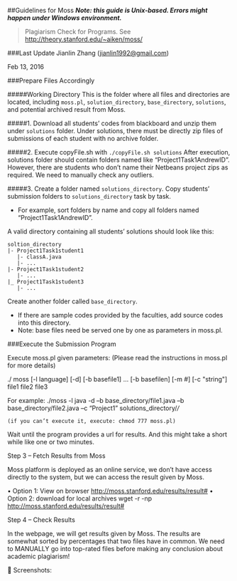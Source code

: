 ##Guidelines for Moss
**_Note: this guide is Unix-based. Errors might happen under Windows environment._**
>Plagiarism Check for Programs. See http://theory.stanford.edu/~aiken/moss/

###Last Update
Jianlin Zhang (jianlin1992@gmail.com)

Feb 13, 2016

###Prepare Files Accordingly

#####Working Directory 
This is the folder where all files and directories are located, including `moss.pl`, `solution_directory`, `base_directory`, `solutions`, and potential archived result from Moss.

#####1. Download all students’ codes from blackboard and unzip them under `solutions` folder.
Under solutions, there must be directly zip files of submissions of each student with no archive folder.

#####2. Execute copyFile.sh with `./copyFile.sh solutions`
After execution, solutions folder should contain folders named like “Project1Task1AndrewID”. However, there are students who don’t name their Netbeans project zips as required. We need to manually check any outliers.

#####3. Create a folder named `solutions_directory`.
Copy students’ submission folders to `solutions_directory` task by task. 
- For example, sort folders by name and copy all folders named “Project1Task1AndrewID”.

A valid directory containing all students’ solutions should look like this:
```
soltion_directory
|- Project1Task1student1
   |- classA.java
   |- ...
|- Project1Task1student2
   |- ...
|_ Project1Task1student3
   |- ...
```
Create another folder called `base_directory`.
- If there are sample codes provided by the faculties, add source codes into this directory.
- Note: base files need be served one by one as parameters in moss.pl.

###Execute the Submission Program

Execute moss.pl given parameters: (Please read the instructions in moss.pl for more details)


./ moss [-l language] [-d] [-b basefile1] ... [-b basefilen] [-m #] [-c "string"] file1 file2 file3

For example:
./moss -l java -d –b base_directory/file1.java –b base_directory/file2.java –c “Project1” solutions_directory/*/*

    (if you can’t execute it, execute: chmod 777 moss.pl)
    
Wait until the program provides a url for results. And this might take a short while like one or two minutes.

Step 3 – Fetch Results from Moss

Moss platform is deployed as an online service, we don’t have access directly to the system, but we can access the result given by Moss.

•   Option 1: View on browser
    http://moss.stanford.edu/results/result#
•   Option 2: download for local archives
wget -r -np http://moss.stanford.edu/results/result#

Step 4 – Check Results

In the webpage, we will get results given by Moss. The results are somewhat sorted by percentages that two files have in common. We need to MANUALLY go into top-rated files before making any conclusion about academic plagiarism!


Screenshots:








